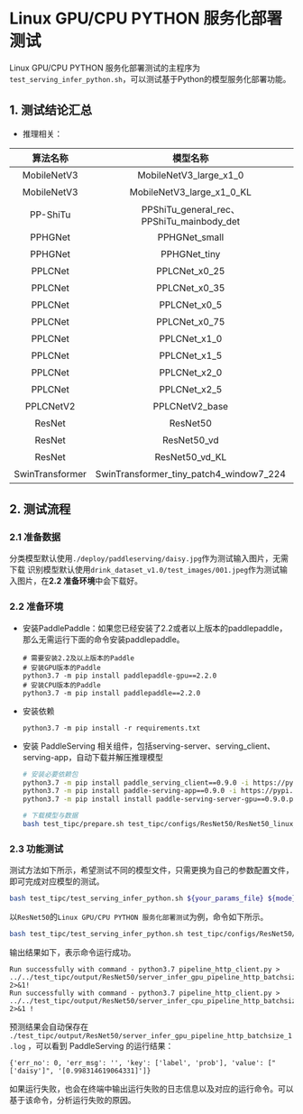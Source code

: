 # Linux GPU/CPU PYTHON 服务化部署测试

Linux GPU/CPU PYTHON 服务化部署测试的主程序为`test_serving_infer_python.sh`，可以测试基于Python的模型服务化部署功能。


## 1. 测试结论汇总

- 推理相关：

|    算法名称     |                 模型名称                  | device_CPU | device_GPU |
| :-------------: | :---------------------------------------: | :--------: | :--------: |
|   MobileNetV3   |          MobileNetV3_large_x1_0           |    支持    |    支持    |
|   MobileNetV3   |         MobileNetV3_large_x1_0_KL         |    支持    |    支持    |
|    PP-ShiTu     | PPShiTu_general_rec、PPShiTu_mainbody_det |    支持    |    支持    |
|     PPHGNet     |               PPHGNet_small               |    支持    |    支持    |
|     PPHGNet     |               PPHGNet_tiny                |    支持    |    支持    |
|     PPLCNet     |               PPLCNet_x0_25               |    支持    |    支持    |
|     PPLCNet     |               PPLCNet_x0_35               |    支持    |    支持    |
|     PPLCNet     |               PPLCNet_x0_5                |    支持    |    支持    |
|     PPLCNet     |               PPLCNet_x0_75               |    支持    |    支持    |
|     PPLCNet     |               PPLCNet_x1_0                |    支持    |    支持    |
|     PPLCNet     |               PPLCNet_x1_5                |    支持    |    支持    |
|     PPLCNet     |               PPLCNet_x2_0                |    支持    |    支持    |
|     PPLCNet     |               PPLCNet_x2_5                |    支持    |    支持    |
|    PPLCNetV2    |              PPLCNetV2_base               |    支持    |    支持    |
|     ResNet      |                 ResNet50                  |    支持    |    支持    |
|     ResNet      |                ResNet50_vd                |    支持    |    支持    |
|     ResNet      |              ResNet50_vd_KL               |    支持    |    支持    |
| SwinTransformer |  SwinTransformer_tiny_patch4_window7_224  |    支持    |    支持    |


## 2. 测试流程

### 2.1 准备数据

分类模型默认使用`./deploy/paddleserving/daisy.jpg`作为测试输入图片，无需下载
识别模型默认使用`drink_dataset_v1.0/test_images/001.jpeg`作为测试输入图片，在**2.2 准备环境**中会下载好。

### 2.2 准备环境


- 安装PaddlePaddle：如果您已经安装了2.2或者以上版本的paddlepaddle，那么无需运行下面的命令安装paddlepaddle。
  ```shell
  # 需要安装2.2及以上版本的Paddle
  # 安装GPU版本的Paddle
  python3.7 -m pip install paddlepaddle-gpu==2.2.0
  # 安装CPU版本的Paddle
  python3.7 -m pip install paddlepaddle==2.2.0
  ```

- 安装依赖
  ```shell
  python3.7 -m pip install -r requirements.txt
  ```

- 安装 PaddleServing 相关组件，包括serving-server、serving_client、serving-app，自动下载并解压推理模型
  ```bash
  # 安装必要依赖包
  python3.7 -m pip install paddle_serving_client==0.9.0 -i https://pypi.tuna.tsinghua.edu.cn/simple
  python3.7 -m pip install paddle-serving-app==0.9.0 -i https://pypi.tuna.tsinghua.edu.cn/simple
  python3.7 -m pip install install paddle-serving-server-gpu==0.9.0.post101 -i https://pypi.tuna.tsinghua.edu.cn/simple

  # 下载模型与数据
  bash test_tipc/prepare.sh test_tipc/configs/ResNet50/ResNet50_linux_gpu_normal_normal_serving_python_linux_gpu_cpu.txt serving_infer
  ```

### 2.3 功能测试

测试方法如下所示，希望测试不同的模型文件，只需更换为自己的参数配置文件，即可完成对应模型的测试。

```bash
bash test_tipc/test_serving_infer_python.sh ${your_params_file} ${mode}
```

以`ResNet50`的`Linux GPU/CPU PYTHON 服务化部署测试`为例，命令如下所示。


```bash
bash test_tipc/test_serving_infer_python.sh test_tipc/configs/ResNet50/ResNet50_linux_gpu_normal_normal_serving_python_linux_gpu_cpu.txt serving_infer
```

输出结果如下，表示命令运行成功。

```
Run successfully with command - python3.7 pipeline_http_client.py > ../../test_tipc/output/ResNet50/server_infer_gpu_pipeline_http_batchsize_1.log 2>&1!
Run successfully with command - python3.7 pipeline_http_client.py > ../../test_tipc/output/ResNet50/server_infer_cpu_pipeline_http_batchsize_1.log 2>&1 !
```

预测结果会自动保存在 `./test_tipc/output/ResNet50/server_infer_gpu_pipeline_http_batchsize_1.log` ，可以看到 PaddleServing 的运行结果：

```
{'err_no': 0, 'err_msg': '', 'key': ['label', 'prob'], 'value': ["['daisy']", '[0.998314619064331]']}
```


如果运行失败，也会在终端中输出运行失败的日志信息以及对应的运行命令。可以基于该命令，分析运行失败的原因。
